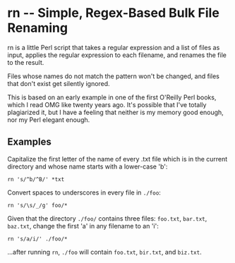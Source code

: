 rn -- Simple, Regex-Based Bulk File Renaming
============================================

rn is a little Perl script that takes a regular expression and a
list of files as input, applies the regular expression to each
filename, and renames the file to the result.

Files whose names do not match the pattern won't be changed, and 
files that don't exist get silently ignored.

This is based on an early example in one of the first O'Reilly
Perl books, which I read OMG like twenty years ago. It's possible
that I've totally plagiarized it, but I have a feeling that neither 
is my memory good enough, nor my Perl elegant enough.

Examples
--------

Capitalize the first letter of the name of every .txt file
which is in the current directory and whose name starts with a
lower-case 'b':

    rn 's/^b/^B/' *txt

Convert spaces to underscores in every file in `./foo`:

    rn 's/\s/_/g' foo/*
    
Given that the directory `./foo/` contains three files:
`foo.txt`, `bar.txt`, `baz.txt`, change the first 'a' in any
filename to an 'i':

    rn 's/a/i/' ./foo/*
    
...after running `rn`, `./foo` will contain `foo.txt`, `bir.txt`,
and `biz.txt`.


